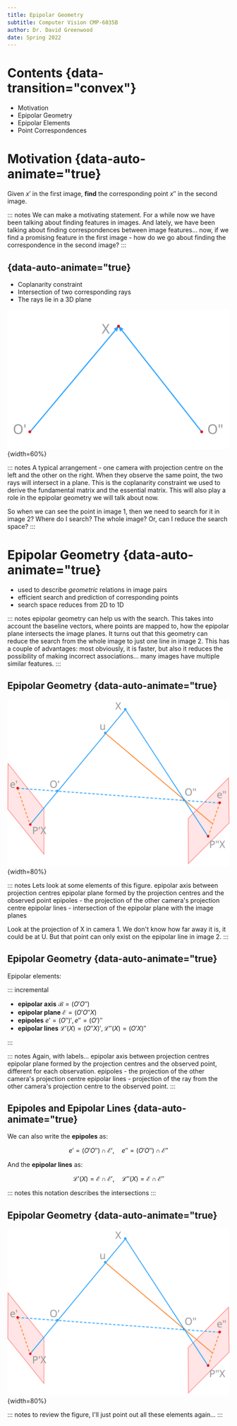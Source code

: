 ```yaml
---
title: Epipolar Geometry
subtitle: Computer Vision CMP-6035B
author: Dr. David Greenwood
date: Spring 2022
---
```


# Contents {data-transition="convex"}

- Motivation
- Epipolar Geometry
- Epipolar Elements
- Point Correspondences

# Motivation {data-auto-animate="true}

Given $x'$ in the first image, **find** the corresponding point $x''$ in the second image.

::: notes
We can make a motivating statement.
For a while now we have been talking about finding features in images.
And lately, we have been talking about finding correspondences between
image features...
now, if we find a promising feature in the first image -
how do we go about finding the correspondence in the second image?
:::

## {data-auto-animate="true}

- Coplanarity constraint
- Intersection of two corresponding rays
- The rays lie in a 3D plane

![Coplanarity](assets/svg/coplanarity-1.svg){width=60%}

::: notes
A typical arrangement - one camera with projection centre on the
left and the other on the right.
When they observe the same point, the two rays will intersect in a plane.
This is the coplanarity constraint we used to derive the
fundamental matrix and the essential matrix.
This will also play a role in the epipolar geometry we will talk about now.

So when we can see the point in image 1, then we need to search for it in image 2?
Where do I search? The whole image? Or, can I reduce the search space?
:::

# Epipolar Geometry {data-auto-animate="true}

- used to describe _geometric_ relations in image pairs
- efficient search and prediction of corresponding points
- search space reduces from 2D to 1D

::: notes
epipolar geometry can help us with the search.
This takes into account the baseline vectors, where points are mapped to,
how the epipolar plane intersects the image planes.
It turns out that this geometry can reduce the search from the whole image
to just one line in image 2.
This has a couple of advantages: most obviously, it is faster, but also it reduces
the possibility of making incorrect associations...
many images have multiple similar features.
:::

## Epipolar Geometry {data-auto-animate="true}

![Epipolar Geometry](assets/svg/epipolar.svg){width=80%}

::: notes
Lets look at some elements of this figure.
epipolar axis between projection centres
epipolar plane formed by the projection centres and the observed point
epipoles - the projection of the other camera's projection centre
epipolar lines - intersection of the epipolar plane with the image planes

Look at the projection of X in camera 1. We don't know how far away it is, it could be at U. But that point can only exist on the epipolar line in image 2.
:::

## Epipolar Geometry {data-auto-animate="true}

Epipolar elements:

::: incremental

- **epipolar axis** $\mathcal{B} = (O' O'')$
- **epipolar plane** $\mathcal{E} = (O' O'' X)$
- **epipoles** $e' = (O'')', e'' = (O')''$
- **epipolar lines** $\mathcal{L}'(X) = (O'' X)', \mathcal{L}''(X) = (O' X)''$

:::

::: notes
Again, with labels...
epipolar axis between projection centres
epipolar plane formed by the projection centres and the observed point, different for each observation.
epipoles - the projection of the other camera's projection centre
epipolar lines - projection of the ray from the other camera's projection centre to the observed point.
:::

## Epipoles and Epipolar Lines {data-auto-animate="true}

We can also write the **epipoles** as:

$$
e' = (O' O'') \cap \mathcal{E}',
\quad e'' = (O' O'') \cap \mathcal{E}''
$$

And the **epipolar lines** as:

$$
\mathcal{L}'(X) = \mathcal{E} \cap \mathcal{E}',
\quad \mathcal{L}''(X) = \mathcal{E} \cap \mathcal{E}''
$$

::: notes
this notation describes the intersections
:::

## Epipolar Geometry {data-auto-animate="true}

![Epipolar Geometry](assets/svg/epipolar.svg){width=80%}

::: notes
to review the figure, I'll just point out all these elements again...
:::
